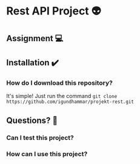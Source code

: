 # Rest API Project 👽



## Assignment 💻




## Installation ✔️

### How do I download this repository?
It's simple! Just run the command `git clone https://github.com/igundhammar/projekt-rest.git`

## Questions? 🤔
### Can I test this project?

### How can I use this project?
